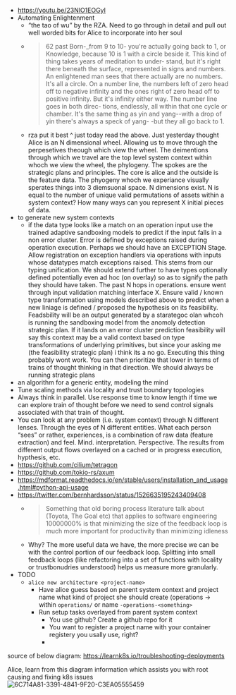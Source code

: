 - https://youtu.be/23NlO1EOGyI
- Automating Enlightenment
  - “the tao of wu” by the RZA. Need to go through in detail and pull out well worded bits for Alice to incorporate into her soul
  - > 62
past Born-_from 9 to 10- you're actually going back to
1, or Knowledge, because 10 is 1 with a circle beside it.
This kind of thing takes years of meditation to under-
stand, but it's right there beneath the surface, represented
in signs and numbers. An enlightened man sees that there
actually are no numbers. It's all a circle. On a number line,
the numbers left of zero head off to negative infinity and
the ones right of zero head off to positive infinity. But it's
infinity either way. The number line goes in both direc-
tions, endlessly, all within that one cycle or chamber. It's
the same thing as yin and yang--with a drop of yin there's
always a speck of yang-
-but they all go back to 1.
  - rza put it best ^ just today read the above. Just yesterday thought Alice is an N dimensional wheel. Allowing us to move through the perpesetives theough which view the wheel. The deimentions through which we travel are the top level system context within whoch we view the wheel, the phylogeny. The spokes are the strategic plans and principles. The core is alice and the outside is the feature data. The phyogeny whoch we experiance visually sperates things into 3 diemsuonal space. N dimensions exist. N is equal to the number of unique valid permutations of assets within a system context? How many ways can you represent X initial pieces of data.
- to generate new system contexts
  - if the data type looks like a match on an operation input use the trained adaptive sandboxing models to predict if the input falls in a non error cluster. Error is defined by exceptions raised during operation execution. Perhaps we should have an EXCEPTION Stage. Allow registration on exception handlers via operations with inputs whose datatypes match exceptions raised. This stems from our typing unification. We should extend further to have types optionally defined potentially even ad hoc (on overlay) so as to signify the path they should have taken. The past N hops in operations. ensure went through input validation matching interface X. Ensure valid / known type transformation using models described above to predict when a new liniage is defined / proposed the hypothesis on its feasibility. Feadsbility will be an output generated by a starategoc olan whcoh is running the sandboxing model from the anomoly detection  strategic plan. If it lands on an error cluster prediction feasibility will say this context may be a valid context based on type transformations of underlying primitives, but since your asking me (the feasibility strategic plan) i think its a no go. Executing this thing probably wont work. You can then prioritize that lower in terms of trains of thought thinking in that direction. We should always be running strategic plans 
- an algorithm for a generic entity, modeling the mind
- Tune scaling methods via locality and trust boundary topologies 
- Always think in parallel. Use response time to know length if time we can explore train of thought before we need to send control signals associated with that train of thought.
- You can look at any problem (i.e. system context) through N different lenses. Through the eyes of N different entities. What each person “sees” or rather, experiences, is a combination of raw data (feature extraction) and feel. Mind. interpretation. Perspective. The results from different output flows overlayed on a cached or in progress execution, hypthesis, etc. 
- https://github.com/cilium/tetragon
- https://github.com/tokio-rs/axum
- https://mdformat.readthedocs.io/en/stable/users/installation_and_usage.html#python-api-usage
- https://twitter.com/bernhardsson/status/1526635195243409408
  - > Something that old boring process literature talk about (Toyota, The Goal etc) that applies to software engineering 10000000% is that minimizing the size of the feedback loop is much more important for productivity than minimizing idleness
  - Why? The more useful data we have, the more precise we can be with the control portion of our feedback loop. Splitting into small feedback loops (like refactoring into a set of functions with locality or trustbonudries understood) helps us measure more granularly.
- TODO
  - `alice new architecture <project-name>`
    - Have alice guess based on parent system context and project name what kind of project she should create (operations -> within `operations/` or name `-operations-<something>`
    - Run setup tasks overlayed from parent system context
      - You use github? Create a github repo for it
      - You want to register a project name with your container registery you usally use, right?
      - 

source of below diagram: https://learnk8s.io/troubleshooting-deployments

Alice, learn from this diagram information which assists you with root causing and fixing k8s issues
![6C714A81-3391-4841-9F20-C3EA05555459](https://user-images.githubusercontent.com/5950433/169081622-68d14d98-9bd5-427b-b377-f3f65190c360.jpeg)
